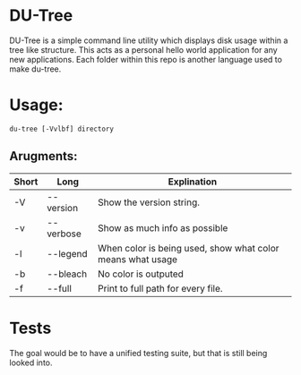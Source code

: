 # DU-Tree

DU-Tree is a simple command line utility which displays disk usage within a tree like structure.  This acts as a personal hello world application for any new applications.  Each folder within this repo is another language used to make du-tree.

# Usage:

`du-tree [-Vvlbf] directory`

## Arugments:

Short | Long | Explination
--- | --- | --- |
-V | --version | Show the version string.
-v | --verbose | Show as much info as possible
-l | --legend | When color is being used, show what color means what usage
-b | --bleach | No color is outputed
-f | --full | Print to full path for every file.

# Tests

The goal would be to have a unified testing suite, but that is still being looked into.

